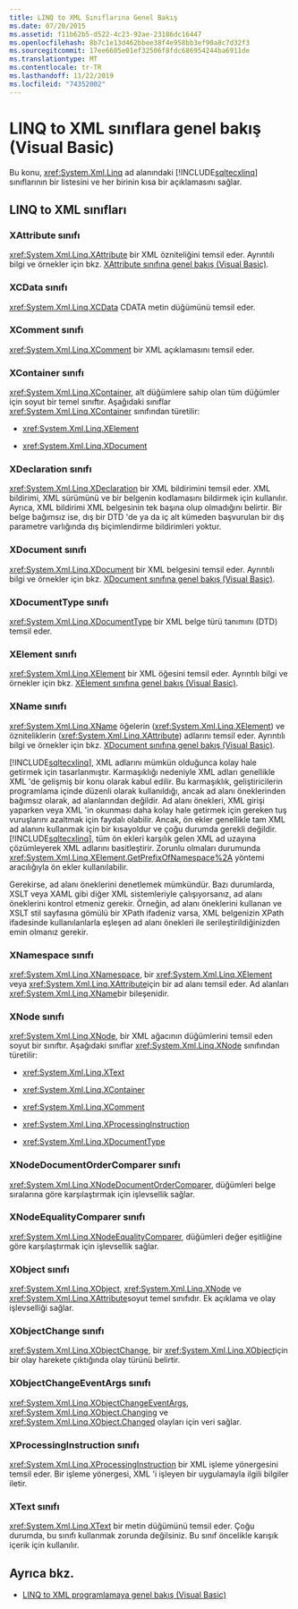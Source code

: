 ```yaml
---
title: LINQ to XML Sınıflarına Genel Bakış
ms.date: 07/20/2015
ms.assetid: f11b62b5-d522-4c23-92ae-23186dc16447
ms.openlocfilehash: 8b7c1e13d462bbee38f4e958bb3ef90a8c7d32f3
ms.sourcegitcommit: 17ee6605e01ef32506f8fdc686954244ba6911de
ms.translationtype: MT
ms.contentlocale: tr-TR
ms.lasthandoff: 11/22/2019
ms.locfileid: "74352002"
---
```

# <a name="linq-to-xml-classes-overview-visual-basic"></a>LINQ to XML sınıflara genel bakış (Visual Basic)
Bu konu, <xref:System.Xml.Linq> ad alanındaki [!INCLUDE[sqltecxlinq](~/includes/sqltecxlinq-md.md)] sınıflarının bir listesini ve her birinin kısa bir açıklamasını sağlar.  
  
## <a name="linq-to-xml-classes"></a>LINQ to XML sınıfları  
  
### <a name="xattribute-class"></a>XAttribute sınıfı  
 <xref:System.Xml.Linq.XAttribute> bir XML özniteliğini temsil eder. Ayrıntılı bilgi ve örnekler için bkz. [XAttribute sınıfına genel bakış (Visual Basic)](../../../../visual-basic/programming-guide/concepts/linq/xattribute-class-overview.md).  
  
### <a name="xcdata-class"></a>XCData sınıfı  
 <xref:System.Xml.Linq.XCData> CDATA metin düğümünü temsil eder.  
  
### <a name="xcomment-class"></a>XComment sınıfı  
 <xref:System.Xml.Linq.XComment> bir XML açıklamasını temsil eder.  
  
### <a name="xcontainer-class"></a>XContainer sınıfı  
 <xref:System.Xml.Linq.XContainer>, alt düğümlere sahip olan tüm düğümler için soyut bir temel sınıftır. Aşağıdaki sınıflar <xref:System.Xml.Linq.XContainer> sınıfından türetilir:  
  
- <xref:System.Xml.Linq.XElement>  
  
- <xref:System.Xml.Linq.XDocument>  
  
### <a name="xdeclaration-class"></a>XDeclaration sınıfı  
 <xref:System.Xml.Linq.XDeclaration> bir XML bildirimini temsil eder. XML bildirimi, XML sürümünü ve bir belgenin kodlamasını bildirmek için kullanılır. Ayrıca, XML bildirimi XML belgesinin tek başına olup olmadığını belirtir. Bir belge bağımsız ise, dış bir DTD 'de ya da iç alt kümeden başvurulan bir dış parametre varlığında dış biçimlendirme bildirimleri yoktur.  
  
### <a name="xdocument-class"></a>XDocument sınıfı  
 <xref:System.Xml.Linq.XDocument> bir XML belgesini temsil eder. Ayrıntılı bilgi ve örnekler için bkz. [XDocument sınıfına genel bakış (Visual Basic)](../../../../visual-basic/programming-guide/concepts/linq/xdocument-class-overview.md).  
  
### <a name="xdocumenttype-class"></a>XDocumentType sınıfı  
 <xref:System.Xml.Linq.XDocumentType> bir XML belge türü tanımını (DTD) temsil eder.  
  
### <a name="xelement-class"></a>XElement sınıfı  
 <xref:System.Xml.Linq.XElement> bir XML öğesini temsil eder. Ayrıntılı bilgi ve örnekler için bkz. [XElement sınıfına genel bakış (Visual Basic)](../../../../visual-basic/programming-guide/concepts/linq/xelement-class-overview.md).  
  
### <a name="xname-class"></a>XName sınıfı  
 <xref:System.Xml.Linq.XName> öğelerin (<xref:System.Xml.Linq.XElement>) ve özniteliklerin (<xref:System.Xml.Linq.XAttribute>) adlarını temsil eder. Ayrıntılı bilgi ve örnekler için bkz. [XDocument sınıfına genel bakış (Visual Basic)](../../../../visual-basic/programming-guide/concepts/linq/xdocument-class-overview.md).  
  
 [!INCLUDE[sqltecxlinq](~/includes/sqltecxlinq-md.md)], XML adlarını mümkün olduğunca kolay hale getirmek için tasarlanmıştır. Karmaşıklığı nedeniyle XML adları genellikle XML 'de gelişmiş bir konu olarak kabul edilir. Bu karmaşıklık, geliştiricilerin programlama içinde düzenli olarak kullanıldığı, ancak ad alanı öneklerinden bağımsız olarak, ad alanlarından değildir. Ad alanı önekleri, XML girişi yaparken veya XML 'in okunması daha kolay hale getirmek için gereken tuş vuruşlarını azaltmak için faydalı olabilir. Ancak, ön ekler genellikle tam XML ad alanını kullanmak için bir kısayoldur ve çoğu durumda gerekli değildir. [!INCLUDE[sqltecxlinq](~/includes/sqltecxlinq-md.md)], tüm ön ekleri karşılık gelen XML ad uzayına çözümleyerek XML adlarını basitleştirir. Zorunlu olmaları durumunda <xref:System.Xml.Linq.XElement.GetPrefixOfNamespace%2A> yöntemi aracılığıyla ön ekler kullanılabilir.  
  
 Gerekirse, ad alanı öneklerini denetlemek mümkündür. Bazı durumlarda, XSLT veya XAML gibi diğer XML sistemleriyle çalışıyorsanız, ad alanı öneklerini kontrol etmeniz gerekir. Örneğin, ad alanı öneklerini kullanan ve XSLT stil sayfasına gömülü bir XPath ifadeniz varsa, XML belgenizin XPath ifadesinde kullanılanlarla eşleşen ad alanı önekleri ile serileştirildiğinizden emin olmanız gerekir.  
  
### <a name="xnamespace-class"></a>XNamespace sınıfı  
 <xref:System.Xml.Linq.XNamespace>, bir <xref:System.Xml.Linq.XElement> veya <xref:System.Xml.Linq.XAttribute>için bir ad alanı temsil eder. Ad alanları <xref:System.Xml.Linq.XName>bir bileşenidir.  
  
### <a name="xnode-class"></a>XNode sınıfı  
 <xref:System.Xml.Linq.XNode>, bir XML ağacının düğümlerini temsil eden soyut bir sınıftır. Aşağıdaki sınıflar <xref:System.Xml.Linq.XNode> sınıfından türetilir:  
  
- <xref:System.Xml.Linq.XText>  
  
- <xref:System.Xml.Linq.XContainer>  
  
- <xref:System.Xml.Linq.XComment>  
  
- <xref:System.Xml.Linq.XProcessingInstruction>  
  
- <xref:System.Xml.Linq.XDocumentType>  
  
### <a name="xnodedocumentordercomparer-class"></a>XNodeDocumentOrderComparer sınıfı  
 <xref:System.Xml.Linq.XNodeDocumentOrderComparer>, düğümleri belge sıralarına göre karşılaştırmak için işlevsellik sağlar.  
  
### <a name="xnodeequalitycomparer-class"></a>XNodeEqualityComparer sınıfı  
 <xref:System.Xml.Linq.XNodeEqualityComparer>, düğümleri değer eşitliğine göre karşılaştırmak için işlevsellik sağlar.  
  
### <a name="xobject-class"></a>XObject sınıfı  
 <xref:System.Xml.Linq.XObject>, <xref:System.Xml.Linq.XNode> ve <xref:System.Xml.Linq.XAttribute>soyut temel sınıfıdır. Ek açıklama ve olay işlevselliği sağlar.  
  
### <a name="xobjectchange-class"></a>XObjectChange sınıfı  
 <xref:System.Xml.Linq.XObjectChange>, bir <xref:System.Xml.Linq.XObject>için bir olay harekete çıktığında olay türünü belirtir.  
  
### <a name="xobjectchangeeventargs-class"></a>XObjectChangeEventArgs sınıfı  
 <xref:System.Xml.Linq.XObjectChangeEventArgs>, <xref:System.Xml.Linq.XObject.Changing> ve <xref:System.Xml.Linq.XObject.Changed> olayları için veri sağlar.  
  
### <a name="xprocessinginstruction-class"></a>XProcessingInstruction sınıfı  
 <xref:System.Xml.Linq.XProcessingInstruction> bir XML işleme yönergesini temsil eder. Bir işleme yönergesi, XML 'i işleyen bir uygulamayla ilgili bilgiler iletir.  
  
### <a name="xtext-class"></a>XText sınıfı  
 <xref:System.Xml.Linq.XText> bir metin düğümünü temsil eder. Çoğu durumda, bu sınıfı kullanmak zorunda değilsiniz. Bu sınıf öncelikle karışık içerik için kullanılır.  
  
## <a name="see-also"></a>Ayrıca bkz.

- [LINQ to XML programlamaya genel bakış (Visual Basic)](../../../../visual-basic/programming-guide/concepts/linq/linq-to-xml-programming-overview.md)
